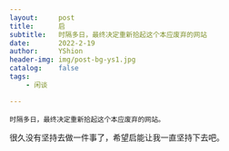 ```yaml
---
layout:     post
title:      启
subtitle:   时隔多日，最终决定重新拾起这个本应废弃的网站
date:       2022-2-19
author:     YShion
header-img: img/post-bg-ys1.jpg
catalog:    false
tags:
    - 闲谈

---
```

    时隔多日，最终决定重新拾起这个本应废弃的网站。
很久没有坚持去做一件事了，希望启能让我一直坚持下去吧。
